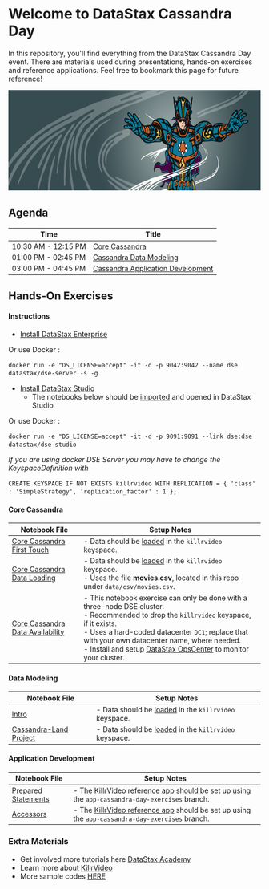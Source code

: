Welcome to DataStax Cassandra Day
========================================

In this repository, you'll find everything from the DataStax Cassandra Day event. There are materials used during presentations, hands-on exercises and reference applications. Feel free to bookmark this page for future reference!

<img src="./img/CassandraDayBanner.png" height="200" />

## Agenda

| Time  | Title
|---|---|
| 10:30 AM - 12:15 PM  | [Core Cassandra](https://github.com/DataStax-Academy/cassandra-day-2019/blob/master/slides/Cassandra%20Day%20-%20Core%20Cassandra.pdf)  |
| 01:00 PM - 02:45 PM | [Cassandra Data Modeling](https://github.com/DataStax-Academy/cassandra-day-2019/blob/master/slides/Cassandra%20Day%20-%20Data%20Modeling.pdf)  |
| 03:00 PM - 04:45 PM | [Cassandra Application Development](https://github.com/DataStax-Academy/cassandra-day-2019/blob/master/slides/Cassandra%20Day%20-%20Application%20Development.pdf)  |

## Hands-On Exercises

#### Instructions
* [Install DataStax Enterprise](https://docs.datastax.com/en/install/doc/install60/installTOC.html)

Or use Docker :
```
docker run -e "DS_LICENSE=accept" -it -d -p 9042:9042 --name dse datastax/dse-server -s -g
```

* [Install DataStax Studio](https://docs.datastax.com/en/install/doc/install60/installStudio.html)
   - The notebooks below should be [imported](https://docs.datastax.com/en/studio/6.0/studio/importNotebook.html) and opened in DataStax Studio

Or use Docker :
```
docker run -e "DS_LICENSE=accept" -it -d -p 9091:9091 --link dse:dse datastax/dse-studio
```

_If you are using docker DSE Server you may have to change the KeyspaceDefinition with_
```
CREATE KEYSPACE IF NOT EXISTS killrvideo WITH REPLICATION = { 'class' : 'SimpleStrategy', 'replication_factor' : 1 };
```

#### Core Cassandra
| Notebook File | Setup Notes
|---|---|
| [Core Cassandra First Touch](https://github.com/DataStax-Academy/cassandra-day-2019/blob/master/notebooks/Core_Cassandra_First_Touch.studio-nb.tar) | - Data should be [loaded](https://github.com/DataStax-Academy/cassandra-day-2019/tree/master/setup/load-data) in the `killrvideo` keyspace.
| [Core Cassandra Data Loading](https://github.com/DataStax-Academy/cassandra-day-2019/blob/master/notebooks/Core_Cassandra_Data_Loading_DataStax_Cassandra_Day.studio-nb.tar) | - Data should be [loaded](https://github.com/DataStax-Academy/cassandra-day-2019/tree/master/setup/load-data) in the `killrvideo` keyspace.<br> - Uses the file **movies.csv**, located in this repo under `data/csv/movies.csv`.
| [Core Cassandra Data Availability](https://github.com/DataStax-Academy/cassandra-day-2019/blob/master/notebooks/Core_Cassandra_Data_Availability_DataStax_Cassandra_Day.studio-nb.tar) | - This notebook exercise can only be done with a three-node DSE cluster.<br> - Recommended to drop the `killrvideo` keyspace, if it exists.<br>- Uses a hard-coded datacenter `DC1`; replace that with your own datacenter name, where needed.<br> - Install and setup [DataStax OpsCenter](https://docs.datastax.com/en/install/doc/install60/opscInstallOpsc.html) to monitor your cluster.

#### Data Modeling
| Notebook File | Setup Notes
|---|---|
| [Intro](https://github.com/DataStax-Academy/cassandra-day-2019/blob/master/notebooks/Data_Modeling_Data_Modeling_Intro_DataStax_Cassandra_Day.studio-nb.tar) | - Data should be [loaded](https://github.com/DataStax-Academy/cassandra-day-2019/tree/master/setup/load-data) in the `killrvideo` keyspace.
| [Cassandra-Land Project](https://github.com/DataStax-Academy/cassandra-day-2019/blob/master/notebooks/Data_Modeling_Cassandra-Land_Project.studio-nb.tar) | - Data should be [loaded](https://github.com/DataStax-Academy/cassandra-day-2019/tree/master/setup/load-data) in the `killrvideo` keyspace.

#### Application Development
| Notebook File | Setup Notes
|---|---|
| [Prepared Statements](https://github.com/DataStax-Academy/cassandra-day-2019/blob/master/notebooks/Application_Development_Prepared_Statements.studio-nb.tar) | - The [KillrVideo reference app](https://killrvideo.github.io/docs/languages/java/) should be set up using the `app-cassandra-day-exercises` branch.
| [Accessors](https://github.com/DataStax-Academy/cassandra-day-2019/blob/master/notebooks/Application_Development_Accessors.studio-nb.tar) | - The [KillrVideo reference app](https://killrvideo.github.io/docs/languages/java/) should be set up using the `app-cassandra-day-exercises` branch.

### Extra Materials

* Get involved more tutorials here [DataStax Academy](https://academy.datastax.com/)
* Learn more about [KillrVideo](https://github.com/killrvideo)
* More sample codes [HERE](https://github.com/DataStaxCodeSamples)
